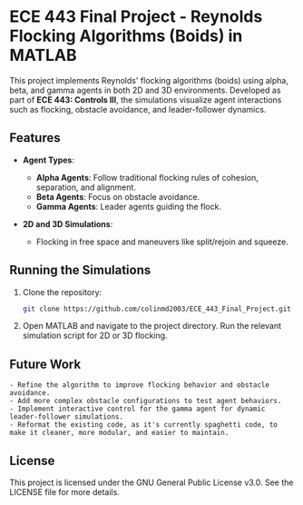 # ECE 443 Final Project - Reynolds Flocking Algorithms (Boids) in MATLAB

This project implements Reynolds' flocking algorithms (boids) using alpha, beta, and gamma agents in both 2D and 3D environments. Developed as part of **ECE 443: Controls III**, the simulations visualize agent interactions such as flocking, obstacle avoidance, and leader-follower dynamics.

## Features

- **Agent Types**:
  - **Alpha Agents**: Follow traditional flocking rules of cohesion, separation, and alignment.
  - **Beta Agents**: Focus on obstacle avoidance.
  - **Gamma Agents**: Leader agents guiding the flock.

- **2D and 3D Simulations**:
  - Flocking in free space and maneuvers like split/rejoin and squeeze.

## Running the Simulations

1. Clone the repository:
   ```bash
   git clone https://github.com/colinmd2003/ECE_443_Final_Project.git
   ```
2. Open MATLAB and navigate to the project directory.
    Run the relevant simulation script for 2D or 3D flocking.

## Future Work

    - Refine the algorithm to improve flocking behavior and obstacle avoidance.
    - Add more complex obstacle configurations to test agent behaviors.
    - Implement interactive control for the gamma agent for dynamic leader-follower simulations.
    - Reformat the existing code, as it's currently spaghetti code, to make it cleaner, more modular, and easier to maintain.

## License

This project is licensed under the GNU General Public License v3.0. See the LICENSE file for more details.
